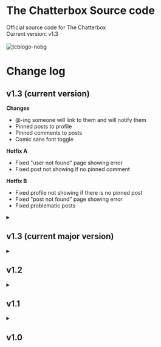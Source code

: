 # The Chatterbox Source code
Official source code for The Chatterbox <br>
Current version: v1.3
<br><br>
![tcblogo-nobg](https://user-images.githubusercontent.com/81215635/235458527-9e6e1d52-8bc2-48e0-ab21-5e6f24cbfd9f.png)

<h1>Change log</h1>

<h2>v1.3 (current version)</h2>
<b>Changes</b>
<ul>
<li>@-ing someone will link to them and will notify them</li>
<li>Pinned posts to profile</li>
<li>Pinned comments to posts</li>
<li>Comic sans font toggle</li>
</ul>
<b>Hotfix A</b>
<ul>
<li>Fixed "user not found" page showing error</li>
<li>Fixed post not showing if no pinned comment</li>
</ul>
<b>Hotfix B</b>
<ul>
<li>Fixed profile not showing if there is no pinned post</li>
<li>Fixed "post not found" page showing error</li>
<li>Fixed problematic posts</li>
</ul>

<details>
<summary><h2>v1.3 (current major version)</h2></summary>
<h3>v1.3</h3>

<b>Changes</b>
<ul>
<li>@-ing someone will link to them and will notify them</li>
<li>Pinned posts to profile</li>
<li>Pinned comments to posts</li>
<li>Comic sans font toggle</li>
</ul>
<b>Hotfix A</b>
<ul>
<li>Fixed "user not found" page showing error</li>
<li>Fixed post not showing if no pinned comment</li>
</ul>
<b>Hotfix B</b>
<ul>
<li>Fixed profile not showing if there is no pinned post</li>
<li>Fixed "post not found" page showing error</li>
<li>Fixed problematic posts</li>
</ul>

</details>

<details>

<summary><h2>v1.2</h2></summary>
  
<h3>v1.2.1</h3>
<b>Changes</b>
<ul>
<li>Made a "read" system for notifications</li>
</ul>
<hr>
<h3>v1.2.0</h3>
<b>Major changes</b>
<ul>
<li>Added comment likes</li>
<li>Added comment replies</li>
<li>Added saves</li>
</ul>
<b>Minor changes</b>
<ul>
<li>Made comment notifications highlight the comment</li>
<li>Slightly changed nav layout</li>
</ul>
<b>Bug fixes</b>
<ul>
<li>Fixed the notifications not changing username bug</li>
</ul>

</details>

<details>
<summary><h2>v1.1</h2></summary>

<h3>v1.1.02</h3>
<ul>
<li>Minor bug fixes</li>
</ul>

<hr>

<h3>v1.1.01</h3>
<ul>
<li>Added a "delete all notifications" button</li>
<li>Minor bug fixes</li>
</ul>

<hr>

<h3>v1.1.0</h3>
<b>Changes:</b>
<ul>
<li>Verification marks on posts and comments</li>
<li>The ability to change username</li>
<li>Notifications</li>
<li>The ability to see followers and following</li>
<li>Likes on posts</li>
<li>Profile links</li>
<li>Terms of Service changes</li>
</ul>
<b>Bug fixes:</b>
<ul>
<li>Line breaks now show on posts and bios</li>
<li>Profile pictures are no longer squished</li>
</ul>

</details>

<details>
<summary><h2>v1.0</h2></summary>

<h3>v1.0.3</h3>
<ul>
<li>Added a view following page</li>
<li>Made the login page redirect you to the original page you visited</li>
</ul>

<hr>

<h3>v1.0.2</h3>
<ul>
<li>Fixed profile picture not changing bug</li>
<li>Changed header image icon</li>
</ul>

<hr>

<h3>v1.0.1</h3>
<ul>
<li>Major bug fixes</li>
<ul>
<li>Fixed profile picture not changing bug</li>
<li>Fixed problamatic usernames bug</li>
<li>Fixed non-unicode username bug</li>
</ul>
</ul>

<hr>

<h3>v1.0.0</h3>
<ul>
<li>First release of The Chatterbox</li>
</ul>
</details>